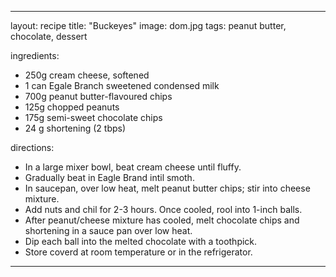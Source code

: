 ---

layout: recipe
title: "Buckeyes"
image: dom.jpg
tags: peanut butter, chocolate, dessert

ingredients:
- 250g cream cheese, softened
- 1 can Egale Branch sweetened condensed milk
- 700g peanut butter-flavoured chips
- 125g chopped peanuts
- 175g semi-sweet chocolate chips
- 24 g shortening (2 tbps)

directions:
- In a large mixer bowl, beat cream cheese until fluffy.
- Gradually beat in Eagle Brand intil smoth.
- In saucepan, over low heat, melt peanut butter chips; stir into cheese mixture.
- Add nuts and chil for 2-3 hours. Once cooled, rool into 1-inch balls.
- After peanut/cheese mixture has cooled, melt chocolate chips and shortening in a sauce pan over low heat.
- Dip each ball into the melted chocolate with a toothpick.
- Store coverd at room temperature or in the refrigerator.
---